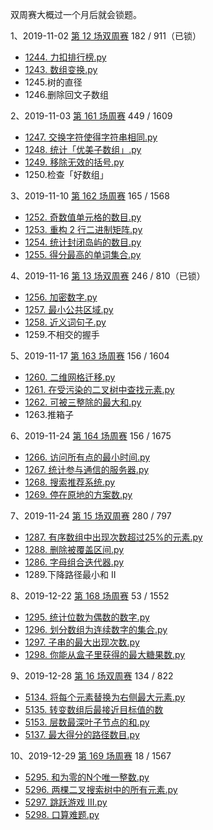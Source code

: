 双周赛大概过一个月后就会锁题。

1、2019-11-02 [第 12 场双周赛](https://leetcode-cn.com/contest/biweekly-contest-12/) 182 / 911（已锁）

  - [1244. 力扣排行榜.py](https://github.com/half-empty/LeetCode/blob/master/1244.%20力扣排行榜.py)
  - [1243. 数组变换.py](https://github.com/half-empty/LeetCode/blob/master/1243.%20数组变换.py)
  - 1245.树的直径
  - 1246.删除回文子数组

2、2019-11-03 [第 161 场周赛](https://leetcode-cn.com/contest/weekly-contest-161/) 449 / 1609

  - [1247. 交换字符使得字符串相同.py](https://github.com/half-empty/LeetCode/blob/master/1247.%20交换字符使得字符串相同.py)
  - [1248. 统计「优美子数组」.py](https://github.com/half-empty/LeetCode/blob/master/1248.%20统计「优美子数组」.py)
  - [1249. 移除无效的括号.py](https://github.com/half-empty/LeetCode/blob/master/1249.%20移除无效的括号.py)
  - 1250.检查「好数组」

3、2019-11-10 [第 162 场周赛](https://leetcode-cn.com/contest/weekly-contest-162/) 165 / 1568

  - [1252. 奇数值单元格的数目.py](https://github.com/half-empty/LeetCode/blob/master/1255.%20奇数值单元格的数目.py)
  - [1253. 重构 2 行二进制矩阵.py](https://github.com/half-empty/LeetCode/blob/master/1256.%20重构%202%20行二进制矩阵.py)
  - [1254. 统计封闭岛屿的数目.py](https://github.com/half-empty/LeetCode/blob/master/1257.%20统计封闭岛屿的数目.py)
  - [1255. 得分最高的单词集合.py](https://github.com/half-empty/LeetCode/blob/master/1258.%20得分最高的单词集合.py)

4、2019-11-16 [第 13 场双周赛](https://leetcode-cn.com/contest/biweekly-contest-13/) 246 / 810（已锁）

  - [1256. 加密数字.py](https://github.com/half-empty/LeetCode/blob/master/1256.%20加密数字.py)
  - [1257. 最小公共区域.py](https://github.com/half-empty/LeetCode/blob/master/1257.%20最小公共区域.py)
  - [1258. 近义词句子.py](https://github.com/half-empty/LeetCode/blob/master/1258.%20近义词句子.py)
  - 1259.不相交的握手

5、2019-11-17 [第 163 场周赛](https://leetcode-cn.com/contest/weekly-contest-163/) 156 / 1604

  - [1260. 二维网格迁移.py](https://github.com/half-empty/LeetCode/blob/master/1260.%20二维网格迁移.py)
  - [1261. 在受污染的二叉树中查找元素.py](https://github.com/half-empty/LeetCode/blob/master/1261.%20在受污染的二叉树中查找元素.py)
  - [1262. 可被三整除的最大和.py](https://github.com/half-empty/LeetCode/blob/master/1262.%20可被三整除的最大和.py)
  - 1263.推箱子

6、2019-11-24 [第 164 场周赛](https://leetcode-cn.com/contest/weekly-contest-164/) 156 / 1675

  - [1266. 访问所有点的最小时间.py](https://github.com/half-empty/LeetCode/blob/master/1266.%20访问所有点的最小时间.py)
  - [1267. 统计参与通信的服务器.py](https://github.com/half-empty/LeetCode/blob/master/1267.%20统计参与通信的服务器.py)
  - [1268. 搜索推荐系统.py](https://github.com/half-empty/LeetCode/blob/master/1268.%20搜索推荐系统.py)
  - [1269. 停在原地的方案数.py](https://github.com/half-empty/LeetCode/blob/master/1269.%20停在原地的方案数.py)

7、2019-11-24 [第 15 场双周赛](https://leetcode-cn.com/contest/biweekly-contest-15/) 280 / 797

  - [1287. 有序数组中出现次数超过25%的元素.py](https://github.com/half-empty/LeetCode/blob/master/1287.%20有序数组中出现次数超过25%25的元素.py)
  - [1288. 删除被覆盖区间.py](https://github.com/half-empty/LeetCode/blob/master/1288.%20删除被覆盖区间.py)
  - [1286. 字母组合迭代器.py](https://github.com/half-empty/LeetCode/blob/master/1286.%20字母组合迭代器.py)
  - 1289.下降路径最小和  II

8、2019-12-22 [第 168 场周赛](https://leetcode-cn.com/contest/weekly-contest-168/) 53 / 1552

  - [1295. 统计位数为偶数的数字.py](https://github.com/half-empty/LeetCode/blob/master/1295.%20统计位数为偶数的数字.py)
  - [1296. 划分数组为连续数字的集合.py](https://github.com/half-empty/LeetCode/blob/master/1296.%20划分数组为连续数字的集合.py)
  - [1297. 子串的最大出现次数.py](https://github.com/half-empty/LeetCode/blob/master/1297.%20子串的最大出现次数.py)
  - [1298. 你能从盒子里获得的最大糖果数.py](https://github.com/half-empty/LeetCode/blob/master/1298.%20你能从盒子里获得的最大糖果数.py)

9、2019-12-28 [第 16 场双周赛](https://leetcode-cn.com/contest/biweekly-contest-16/) 134 / 822

  - [5134. 将每个元素替换为右侧最大元素.py](https://github.com/half-empty/LeetCode/blob/master/5134.%20将每个元素替换为右侧最大元素.py)
  - [5135. 转变数组后最接近目标值的数](https://github.com/half-empty/LeetCode/blob/master/5135.%20转变数组后最接近目标值的数组和.py)
  - [5153. 层数最深叶子节点的和.py](https://github.com/half-empty/LeetCode/blob/master/5153.%20层数最深叶子节点的和.py)
  - [5137. 最大得分的路径数目.py](https://github.com/half-empty/LeetCode/blob/master/5137.%20最大得分的路径数目.py)

10、2019-12-29 [第 169 场周赛](https://leetcode-cn.com/contest/weekly-contest-169/) 18 / 1567

  - [5295. 和为零的N个唯一整数.py](https://github.com/half-empty/LeetCode/blob/master/5295.%20和为零的N个唯一整数.py)
  - [5296. 两棵二叉搜索树中的所有元素.py](https://github.com/half-empty/LeetCode/blob/master/5296.%20两棵二叉搜索树中的所有元素.py)
  - [5297. 跳跃游戏 III.py](https://github.com/half-empty/LeetCode/blob/master/5297.%20跳跃游戏%20III.py)
  - [5298. 口算难题.py](https://github.com/half-empty/LeetCode/blob/master/5298.%20口算难题.py)
